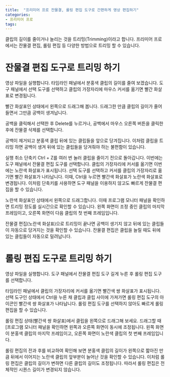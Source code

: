 ```yaml
---
title:  "프리미어 프로 잔물결, 롤링 편집 도구로 간편하게 영상 편집하기"
categories: 
- 프리미어 프로
tags:
---
```

클립의 길이를 줄이거나 늘리는 것을 트리밍(Trimming)이라고 합니다. 프리미어 프로에서는 잔물결 편집, 롤링 편집 등 다양한 방법으로 트리밍 할 수 있습니다.



# 잔물결 편집 도구로 트리밍 하기
영상 파일을 실행합니다. 타임라인 패널에서 분홍색 클립의 길이를 줄여 보겠습니다. 도구 패널에서 선택 도구를 선택하고 클립의 가장자리에 마우스 커서를 옮기면 빨간 화살표로 변경됩니다.




빨간 화살표인 상태에서 왼쪽으로 드래그해 봅니다. 드래그한 만큼 클립의 길이가 줄어들면서 그만큼 공백이 생겨납니다.




공백을 클릭해서 선택한 후 Delete를 누르거나, 공백에서 마우스 오른쪽 버튼을 클릭한 후에 잔물결 삭제를 선택합니다.




공백이 제거되고 분홍색 클립 뒤에 있는 클립들을 앞으로 당겨집니다. 이처럼 클립을 트리밍 하면 공백이 생겨 뒤에 있는 클립들을 당겨줘야 하는 불편함이 있습니다. 





실행 취소 단축키 Ctrl + Z를 여러 번 눌러 클립을 줄이기 전으로 돌아갑니다. 이번에는 도구 패널에서 잔물결 편집 도구를 선택합니다. 클립의 가장자리에 커서를 옮기면 이번에는 노란색 화살표가 표시됩니다. 선택 도구를 선택하고 커서를 클립의 가장자리로 옮기면 빨간 화살표가 나타납니다. 이때, Ctrl을 누르면 빨간색 화살표가 노란색 화살표로 변경됩니다. 이처럼 단축키를 사용하면 도구 패널을 이용하지 않고도 빠르게 잔물결 편집을 할 수 있습니다.




노란색 화살표인 상태에서 왼쪽으로 드래그합니다. 이때 프로그램 모니터 패널을 확인하면 트리밍 정도를 실시간으로 확인할 수 있습니다. 왼쪽 화면이 조정 중인 클립의 마지막 프레임이고, 오른쪽 화면이 다음 클립의 첫 번째 프레임입니다.



잔물결 편집(노란색 화살표)으로 트리밍이 끝나면 공백이 생기지 않고 뒤에 있는 클립들이 자동으로 당겨지는 것을 확인할 수 있습니다. 잔물결 편집은 클립을 늘릴 때도 뒤에 있는 클립들이 자동으로 밀려납니다.




# 롤링 편집 도구로 트리밍 하기
영상 파일을 실행합니다. 도구 패널에서 잔물결 편집 도구 길게 누른 후 롤링 편집 도구를 선택합니다.




타임라인 패널에서 클립의 가장자리에 커서를 옮기면 빨간색 쌍 화살표가 표시됩니다. 선택 도구인 상태에서 Ctrl을 누른 채 클립과 클립 사이에 가져가면 롤링 편집 도구의 아이콘인 빨간색 쌍 화살표가 나타납니다. 롤링 편집 도구를 선택하지 않아도 빠르게 롤링 편집을 할 수 있습니다.

롤링 편집 상태(빨간색 쌍 화살표)에서 클립을 왼쪽으로 드래그해 보세요. 드래그할 때 [프로그램 모니터 패널을 확인하면 왼쪽과 오른쪽 화면이 동시에 조정됩니다. 왼쪽 화면이 분홍색 클립의 마지막 프레임이고, 오른쪽 화면이 노란색 클립의 첫 번째 프레임입니다.

롤링 편집의 전과 후를 비교하여 확인해 보면 분홍색 클립의 길이가 왼쪽으로 짧아진 만큼 뒤에서 이어지는 노란색 클립의 앞부분이 늘어난 것을 확인할 수 있습니다. 이처럼 롤링 편집은 클립의 길이가 변하면 다른 클립의 길이도 조정됩니다. 따라서 롤링 편집은 전체적인 시퀀스 길이가 변경되지 않습니다.

 

 
 




	
	
	
	
	
